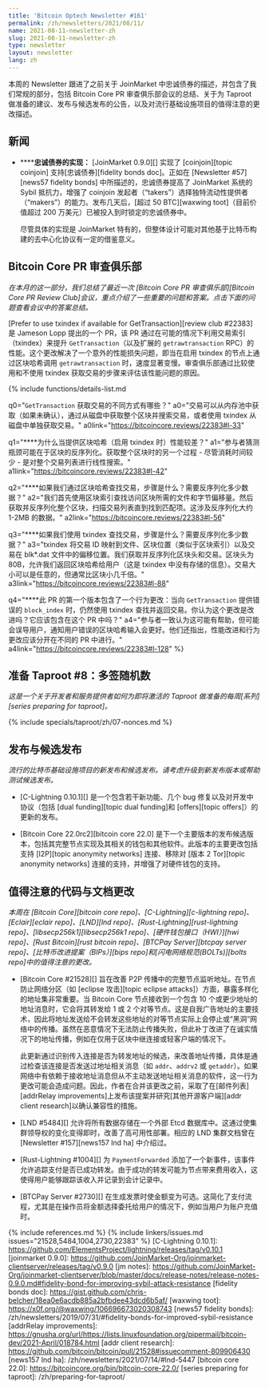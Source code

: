 ```yaml
---
title: 'Bitcoin Optech Newsletter #161'
permalink: /zh/newsletters/2021/08/11/
name: 2021-08-11-newsletter-zh
slug: 2021-08-11-newsletter-zh
type: newsletter
layout: newsletter
lang: zh
---
```

本周的 Newsletter 跟进了之前关于 JoinMarket 中忠诚债券的描述，并包含了我们常规的部分，包括 Bitcoin Core PR 审查俱乐部会议的总结、关于为 Taproot 做准备的建议、发布与候选发布的公告，以及对流行基础设施项目的值得注意的更改描述。

## 新闻

- **<!--implementation-of-fidelity-bonds-->****忠诚债券的实现：** [JoinMarket 0.9.0][]
  实现了 [coinjoin][topic coinjoin] 支持[忠诚债券][fidelity bonds doc]。正如在 [Newsletter #57][news57 fidelity bonds] 中所描述的，忠诚债券提高了 JoinMarket 系统的 Sybil 抵抗力，增强了 coinjoin 发起者（“takers”）选择独特流动性提供者（“makers”）的能力。发布几天后，[超过 50 BTC][waxwing toot]（目前价值超过 200 万美元）已被投入到时锁定的忠诚债券中。

  尽管具体的实现是 JoinMarket 特有的，但整体设计可能对其他基于比特币构建的去中心化协议有一定的借鉴意义。

## Bitcoin Core PR 审查俱乐部

*在本月的这一部分，我们总结了最近一次 [Bitcoin Core PR 审查俱乐部][Bitcoin Core PR Review Club]会议，重点介绍了一些重要的问题和答案。点击下面的问题查看会议中的答案总结。*

[Prefer to use txindex if available for GetTransaction][review club #22383] 是 Jameson Lopp 提出的一个 PR，该 PR 通过在可能的情况下利用交易索引（txindex）来提升 `GetTransaction`（以及扩展的 `getrawtransaction` RPC）的性能。这个更改解决了一个意外的性能损失问题，即当在启用 txindex 的节点上通过区块哈希调用 `getrawtransaction` 时，速度显著变慢。审查俱乐部通过比较使用和不使用 txindex 获取交易的步骤来评估该性能问题的原因。

{% include functions/details-list.md

  q0="**<!--q0-->**`GetTransaction` 获取交易的不同方式有哪些？"
  a0="交易可以从内存池中获取（如果未确认），通过从磁盘中获取整个区块并搜索交易，或者使用 txindex 从磁盘中单独获取交易。"
  a0link="https://bitcoincore.reviews/22383#l-33"

  q1="**<!--q1-->**为什么当提供区块哈希（启用 txindex 时）性能较差？"
  a1="参与者猜测瓶颈可能在于区块的反序列化。获取整个区块时的另一个过程 - 尽管消耗时间较少 - 是对整个交易列表进行线性搜索。"
  a1link="https://bitcoincore.reviews/22383#l-42"

  q2="**<!--q2-->**如果我们通过区块哈希查找交易，步骤是什么？需要反序列化多少数据？"
  a2="我们首先使用区块索引查找访问区块所需的文件和字节偏移量。然后获取并反序列化整个区块，扫描交易列表直到找到匹配项。这涉及反序列化大约 1-2MB 的数据。"
  a2link="https://bitcoincore.reviews/22383#l-56"

  q3="**<!--q3-->**如果我们使用 txindex 查找交易，步骤是什么？需要反序列化多少数据？"
  a3="txindex 将交易 ID 映射到文件、区块位置（类似于区块索引）以及交易在 blk\*.dat 文件中的偏移位置。我们获取并反序列化区块头和交易。区块头为 80B，允许我们返回区块哈希给用户（这是 txindex 中没有存储的信息）。交易大小可以是任意的，但通常比区块小几千倍。"
  a3link="https://bitcoincore.reviews/22383#l-88"

  q4="**<!--q4-->**此 PR 的第一个版本包含了一个行为更改：当向 `GetTransaction` 提供错误的 `block_index` 时，仍然使用 txindex 查找并返回交易。你认为这个更改是改进吗？它应该包含在这个 PR 中吗？"
  a4="参与者一致认为这可能有帮助，但可能会误导用户，通知用户错误的区块哈希输入会更好。他们还指出，性能改进和行为更改应该分开在不同的 PR 中进行。"
  a4link="https://bitcoincore.reviews/22383#l-128"
%}

## 准备 Taproot #8：多签随机数

*这是一个关于开发者和服务提供者如何为即将激活的 Taproot 做准备的每周[系列][series preparing for taproot]。*

{% include specials/taproot/zh/07-nonces.md %}

## 发布与候选发布

*流行的比特币基础设施项目的新发布和候选发布。请考虑升级到新发布版本或帮助测试候选发布。*

- [C-Lightning 0.10.1][] 是一个包含若干新功能、几个 bug 修复以及对开发中协议（包括 [dual funding][topic dual funding]和 [offers][topic offers]）的更新的发布。

- [Bitcoin Core 22.0rc2][bitcoin core 22.0] 是下一个主要版本的发布候选版本，包括其完整节点实现及其相关的钱包和其他软件。此版本的主要更改包括支持 [I2P][topic anonymity networks] 连接、移除对 [版本 2 Tor][topic anonymity networks] 连接的支持，并增强了对硬件钱包的支持。

## 值得注意的代码与文档更改

*本周在 [Bitcoin Core][bitcoin core repo]、[C-Lightning][c-lightning repo]、[Eclair][eclair repo]、[LND][lnd repo]、[Rust-Lightning][rust-lightning repo]、[libsecp256k1][libsecp256k1 repo]、[硬件钱包接口（HWI）][hwi repo]、[Rust Bitcoin][rust bitcoin repo]、[BTCPay Server][btcpay server repo]、[比特币改进提案（BIPs）][bips repo]和[闪电网络规范(BOLTs)][bolts repo]中的值得注意的更改。*

- [Bitcoin Core #21528][] 旨在改善 P2P 传播中的完整节点监听地址。在节点防止网络分区（如 [eclipse 攻击][topic eclipse attacks]）方面，暴露多样化的地址集非常重要。当 Bitcoin Core 节点接收到一个包含 10 个或更少地址的地址消息时，它会将其转发给 1 或 2 个对等节点。这是自我广告地址的主要技术，因此将地址发送给不会转发这些地址的对等节点实际上会停止或“黑洞”网络中的传播。虽然在恶意情况下无法防止传播失败，但此补丁改进了在诚实情况下的地址传播，例如在仅用于区块中继连接或轻客户端的情况下。

  此更新通过识别传入连接是否为转发地址的候选，来改善地址传播，具体是通过检查该连接是否发送过地址相关消息（如 `addr`、`addrv2` 或 `getaddr`）。如果网络中有依赖于接收地址消息但从不主动发送地址相关消息的软件，这一行为更改可能会造成问题。因此，作者在合并该更改之前，采取了在[邮件列表][addrRelay improvements]上发布该提案并研究[其他开源客户端][addr client research]以确认兼容性的措施。

- [LND #5484][] 允许将所有数据存储在一个外部 Etcd 数据库中。这通过使集群领导权的变化变得即时，改善了高可用性部署。相应的 LND 集群文档曾在 [Newsletter #157][news157 lnd ha] 中介绍过。

- [Rust-Lightning #1004][] 为 `PaymentForwarded` 添加了一个新事件，该事件允许追踪支付是否已成功转发。由于成功的转发可能为节点带来费用收入，这使得用户能够跟踪该收入并记录到会计记录中。

- [BTCPay Server #2730][] 在生成发票时使金额变为可选。这简化了支付流程，尤其是在操作员将金额选择委托给用户的情况下，例如当用户为账户充值时。

{% include references.md %}
{% include linkers/issues.md issues="21528,5484,1004,2730,22383" %}
[C-Lightning 0.10.1]: https://github.com/ElementsProject/lightning/releases/tag/v0.10.1
[joinmarket 0.9.0]: https://github.com/JoinMarket-Org/joinmarket-clientserver/releases/tag/v0.9.0
[jm notes]: https://github.com/JoinMarket-Org/joinmarket-clientserver/blob/master/docs/release-notes/release-notes-0.9.0.md#fidelity-bond-for-improving-sybil-attack-resistance
[fidelity bonds doc]: https://gist.github.com/chris-belcher/18ea0e6acdb885a2bfbdee43dcd6b5af/
[waxwing toot]: https://x0f.org/@waxwing/106696673020308743
[news57 fidelity bonds]: /zh/newsletters/2019/07/31/#fidelity-bonds-for-improved-sybil-resistance
[addrRelay improvements]: https://gnusha.org/url/https://lists.linuxfoundation.org/pipermail/bitcoin-dev/2021-April/018784.html
[addr client research]: https://github.com/bitcoin/bitcoin/pull/21528#issuecomment-809906430
[news157 lnd ha]: /zh/newsletters/2021/07/14/#lnd-5447
[bitcoin core 22.0]: https://bitcoincore.org/bin/bitcoin-core-22.0/
[series preparing for taproot]: /zh/preparing-for-taproot/
